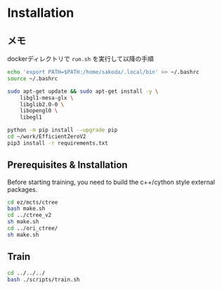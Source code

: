 # Installation

## メモ

dockerディレクトリで `run.sh` を実行して以降の手順

```bash
echo 'export PATH=$PATH:/home/sakoda/.local/bin' >> ~/.bashrc
source ~/.bashrc

sudo apt-get update && sudo apt-get install -y \
    libgl1-mesa-glx \
    libglib2.0-0 \
    libopengl0 \
    libegl1

python -m pip install --upgrade pip
cd ~/work/EfficientZeroV2
pip3 install -r requirements.txt
```

## Prerequisites & Installation

Before starting training, you need to build the c++/cython style external packages.

```bash
cd ez/mcts/ctree
bash make.sh
cd ../ctree_v2
sh make.sh
cd ../ori_ctree/
sh make.sh
```

## Train

```bash
cd ../../../
bash ./scripts/train.sh
```
